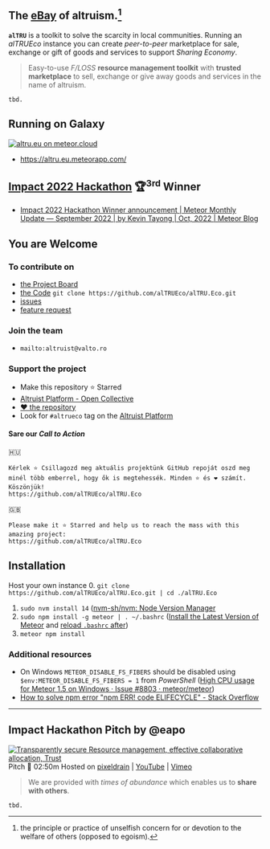## **The [eBay](https://en.wikipedia.org/wiki/EBay) of altruism.**[^altruism] 
**`alTRU`** is a toolkit to solve the scarcity in local communities. Running an *alTRUEco* instance you can create *peer-to-peer* marketplace for sale, exchange or gift of goods and services to support *Sharing Economy*.

> Easy-to-use *F/LOSS* **resource management toolkit** with **trusted marketplace** to sell, exchange or give away goods and services in the name of altruism.

[^altruism]: the principle or practice of unselfish concern for or devotion to the welfare of others (opposed to egoism).
[^Altruist]: a person unselfishly concerned for or devoted to the welfare of others (opposed to egoist).
[^FLOSS]: Free/Libre Open-Source Software; Libre: maintains the software user's civil liberty rights

`tbd.`

## Running on Galaxy 
[![altru.eu on meteor.cloud](https://assets.website-files.com/5dd3f8176674eb0829f184d5/5fff6890ad5e896f40209256_Meteor%20Logo.png "Scale your apps confidently with minimal DevOps")](https://altru.eu.meteorapp.com/)

- https://altru.eu.meteorapp.com/

## [Impact 2022 Hackathon](https://impact.meteor.com/hackathon) 🏆<sup>3rd</sup> Winner
- [Impact 2022 Hackathon Winner announcement | Meteor Monthly Update — September 2022 | by Kevin Tayong | Oct, 2022 | Meteor Blog](https://blog.meteor.com/meteor-monthly-update-september-2022-f527948e22c8#7a6c)

## You are Welcome
### To contribute on
- [the Project Board](https://github.com/orgs/alTRUEco/projects/1/)
- [the Code](https://github.com/alTRUEco) `git clone https://github.com/alTRUEco/alTRU.Eco.git`
- [issues](https://github.com/alTRUEco/alTRU.Eco/issues)
- [feature request](https://github.com/alTRUEco/alTRU.Eco/labels/enhancement)
### Join the team
- `mailto:altruist@valto.ro`
### Support the project
- Make this repository :star: Starred
- [Altruist Platform - Open Collective](https://opencollective.com/decentral/projects/altrueco)
- [❤ the repository](https://github.com/alTRUEco/alTRU.Eco)
- Look for `#altrueco` tag on the [Altruist Platform](https://altru.eu.meteorapp.com/)

#### Sare our _Call to Action_ 
🇭🇺 
```
Kérlek ⭐️ Csillagozd meg aktuális projektünk GitHub repoját oszd meg minél több emberrel, hogy ők is megtehessék. Minden ⭐️ és ❤️ számít. Köszönjük!
https://github.com/alTRUEco/alTRU.Eco
```
🇬🇧 
```
Please make it ⭐️ Starred and help us to reach the mass with this amazing project:
https://github.com/alTRUEco/alTRU.Eco
```

## Installation
Host your own instance
0. `git clone https://github.com/alTRUEco/alTRU.Eco.git | cd ./alTRU.Eco`  
1. `sudo nvm install 14` ([nvm-sh/nvm: Node Version Manager](https://github.com/nvm-sh/nvm)
2. `sudo npm install -g meteor | . ~/.bashrc` ([Install the Latest Version of Meteor](https://www.meteor.com/developers/install?utm_source=website&utm_medium=install_button&utm_campaign=frontpage) and [reload `.bashrc` after](https://reactgo.com/reload-bashrc/))
3. `meteor npm install`
### Additional resources
- On Windows `METEOR_DISABLE_FS_FIBERS` should be disabled using `$env:METEOR_DISABLE_FS_FIBERS = 1` from _PowerShell_ ([High CPU usage for Meteor 1.5 on Windows · Issue #8803 · meteor/meteor](https://github.com/meteor/meteor/issues/8803))
- [How to solve npm error "npm ERR! code ELIFECYCLE" - Stack Overflow](https://stackoverflow.com/questions/42308879/how-to-solve-npm-error-npm-err-code-elifecycle/49505612#49505612)

---

## Impact Hackathon Pitch by @eapo

[![Transparently secure Resource management, effective collaborative allocation, Trust](https://user-images.githubusercontent.com/4000929/192081476-ca7f6c14-102d-4538-9b94-35e187c8585f.png)](https://pixeldrain.com/u/HWtH1eWg)
Pitch :movie_camera: 02:50m Hosted on [pixeldrain](https://pixeldrain.com/u/HWtH1eWg) | [YouTube](https://youtu.be/1RBJ3temzNs) | [Vimeo](https://vimeo.com/753237646) 

> We are provided with _times of abundance_ which enables us to **share with others**.

`tbd.`
